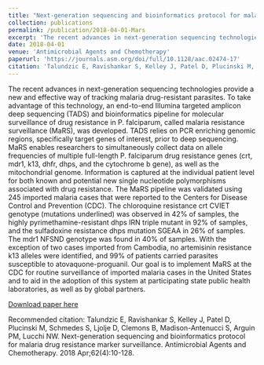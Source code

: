 ```yaml
---
title: "Next-generation sequencing and bioinformatics protocol for malaria drug resistance marker surveillance"
collection: publications
permalink: /publication/2018-04-01-Mars
excerpt: 'The recent advances in next-generation sequencing technologies provide a new and effective way of tracking malaria drug-resistant parasites. To take advantage of this technology, an end-to-end Illumina targeted amplicon deep sequencing (TADS) and bioinformatics pipeline for molecular surveillance of drug resistance in P. falciparum, called malaria resistance surveillance (MaRS), was developed. TADS relies on PCR enriching genomic regions, specifically target genes of interest, prior to deep sequencing. MaRS enables researchers to simultaneously collect data on allele frequencies of multiple full-length P. falciparum drug resistance genes (crt, mdr1, k13, dhfr, dhps, and the cytochrome b gene), as well as the mitochondrial genome. Information is captured at the individual patient level for both known and potential new single nucleotide polymorphisms associated with drug resistance. The MaRS pipeline was validated using 245 imported malaria cases that were reported to the Centers for Disease Control and Prevention (CDC). The chloroquine resistance crt CVIET genotype (mutations underlined) was observed in 42% of samples, the highly pyrimethamine-resistant dhps IRN triple mutant in 92% of samples, and the sulfadoxine resistance dhps mutation SGEAA in 26% of samples. The mdr1 NFSND genotype was found in 40% of samples. With the exception of two cases imported from Cambodia, no artemisinin resistance k13 alleles were identified, and 99% of patients carried parasites susceptible to atovaquone-proguanil. Our goal is to implement MaRS at the CDC for routine surveillance of imported malaria cases in the United States and to aid in the adoption of this system at participating state public health laboratories, as well as by global partners.'
date: 2018-04-01
venue: 'Antimicrobial Agents and Chemotherapy'
paperurl: 'https://journals.asm.org/doi/full/10.1128/aac.02474-17'
citation: 'Talundzic E, Ravishankar S, Kelley J, Patel D, Plucinski M, Schmedes S, Ljolje D, Clemons B, Madison-Antenucci S, Arguin PM, Lucchi NW. Next-generation sequencing and bioinformatics protocol for malaria drug resistance marker surveillance. Antimicrobial Agents and Chemotherapy. 2018 Apr;62(4):10-128.'
---
```

The recent advances in next-generation sequencing technologies provide a new and effective way of tracking malaria drug-resistant parasites. To take advantage of this technology, an end-to-end Illumina targeted amplicon deep sequencing (TADS) and bioinformatics pipeline for molecular surveillance of drug resistance in P. falciparum, called malaria resistance surveillance (MaRS), was developed. TADS relies on PCR enriching genomic regions, specifically target genes of interest, prior to deep sequencing. MaRS enables researchers to simultaneously collect data on allele frequencies of multiple full-length P. falciparum drug resistance genes (crt, mdr1, k13, dhfr, dhps, and the cytochrome b gene), as well as the mitochondrial genome. Information is captured at the individual patient level for both known and potential new single nucleotide polymorphisms associated with drug resistance. The MaRS pipeline was validated using 245 imported malaria cases that were reported to the Centers for Disease Control and Prevention (CDC). The chloroquine resistance crt CVIET genotype (mutations underlined) was observed in 42% of samples, the highly pyrimethamine-resistant dhps IRN triple mutant in 92% of samples, and the sulfadoxine resistance dhps mutation SGEAA in 26% of samples. The mdr1 NFSND genotype was found in 40% of samples. With the exception of two cases imported from Cambodia, no artemisinin resistance k13 alleles were identified, and 99% of patients carried parasites susceptible to atovaquone-proguanil. Our goal is to implement MaRS at the CDC for routine surveillance of imported malaria cases in the United States and to aid in the adoption of this system at participating state public health laboratories, as well as by global partners.

[Download paper here](https://journals.asm.org/doi/full/10.1128/aac.02474-17)

Recommended citation: Talundzic E, Ravishankar S, Kelley J, Patel D, Plucinski M, Schmedes S, Ljolje D, Clemons B, Madison-Antenucci S, Arguin PM, Lucchi NW. Next-generation sequencing and bioinformatics protocol for malaria drug resistance marker surveillance. Antimicrobial Agents and Chemotherapy. 2018 Apr;62(4):10-128.